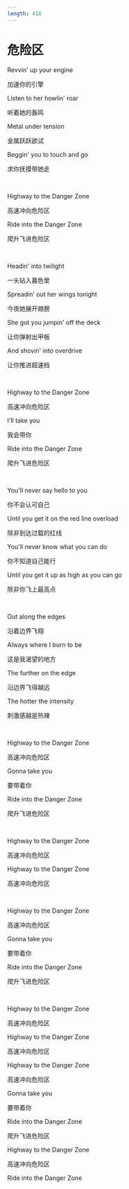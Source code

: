```yaml
---
length: 418
---
```


# 危险区

Revvin' up your engine

加速你的引擎

Listen to her howlin' roar

听着她的轰鸣

Metal under tension

金属跃跃欲试

Beggin' you to touch and go

求你抚摸带她走

<br>

Highway to the Danger Zone

高速冲向危险区

Ride into the Danger Zone

爬升飞进危险区

<br>

Headin' into twilight

一头钻入暮色里

Spreadin' out her wings tonight

今夜她展开翅膀

She got you jumpin' off the deck

让你弹射出甲板

And shovin' into overdrive

让你推进超速档

<br>

Highway to the Danger Zone

高速冲向危险区

I'll take you

我会带你

Ride into the Danger Zone

爬升飞进危险区

<br>

You'll never say hello to you

你不会认可自己

Until you get it on the red line overload

除非到达过载的红线

You'll never know what you can do

你不知道自己能行

Until you get it up as high as you can go

除非你飞上最高点

<br>

Out along the edges

沿着边界飞翔

Always where I burn to be

这是我渴望的地方

The further on the edge

沿边界飞得越远

The hotter the intensity

刺激感越是热辣

<br>

Highway to the Danger Zone

高速冲向危险区

Gonna take you

要带着你

Ride into the Danger Zone

爬升飞进危险区

<br>

Highway to the Danger Zone

高速冲向危险区

Highway to the Danger Zone

高速冲向危险区

<br>

Highway to the Danger Zone

高速冲向危险区

Gonna take you

要带着你

Ride into the Danger Zone

爬升飞进危险区

<br>

Highway to the Danger Zone

高速冲向危险区

Highway to the Danger Zone

高速冲向危险区

Highway to the Danger Zone

高速冲向危险区

Gonna take you

要带着你

Ride into the Danger Zone

爬升飞进危险区

Highway to the Danger Zone

高速冲向危险区

Ride into the Danger Zone
